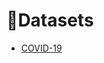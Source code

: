 # :cherries:Datasets
<!--ts-->
  * [COVID-19](https://github.com/LucasKiraly/Datasets/tree/main/COVID-19)
<!--te-->

